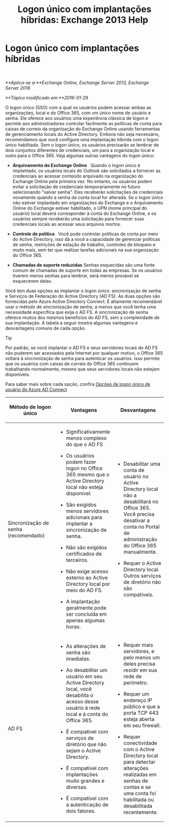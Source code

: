 ﻿---
title: 'Logon único com implantações híbridas: Exchange 2013 Help'
TOCTitle: Logon único com implantações híbridas
ms:assetid: 050606f9-718d-4a1f-b7a6-50b08c6e9e07
ms:mtpsurl: https://technet.microsoft.com/pt-br/library/Hh563846(v=EXCHG.150)
ms:contentKeyID: 50487105
ms.date: 01/10/2018
mtps_version: v=EXCHG.150
ms.translationtype: HT
---

# Logon único com implantações híbridas

 

_**Aplica-se a:**Exchange Online, Exchange Server 2013, Exchange Server 2016_

_**Tópico modificado em:**2016-01-29_

O logon único (SSO) com a qual os usuários podem acessar ambas as organizações, local e do Office 365, com um único nome de usuário e senha. Ele oferece aos usuários uma experiência clássica de logon e permite aos administradores controlar facilmente as políticas de conta para caixas de correio da organização do Exchange Online usando ferramentas de gerenciamento locais do Active Directory. Embora não seja necessário, recomendamos que você configure uma implantação híbrida com o logon único habilitado. Sem o logon único, os usuários precisarão se lembrar de dois conjuntos diferentes de credenciais, um para a organização local e outro para o Office 365. Veja algumas outras vantagens do logon único:

  - **Arquivamento do Exchange Online**   Quando o logon único é implantado, os usuários locais do Outlook são solicitados a fornecer as credenciais ao acessar conteúdo arquivado na organização do Exchange Online pela primeira vez. No entanto, os usuários podem evitar a solicitação de credenciais temporariamente no futuro selecionando "salvar senha". Eles receberão solicitações de credenciais novamente quando a senha da conta local for alterada. Se o logon único não estiver implantado em organizações do Exchange e o Arquivamento Online do Exchange estiver habilitado, o UPN (nome principal do usuário) local deverá corresponder à conta do Exchange Online, e os usuários sempre receberão uma solicitação para fornecer suas credenciais locais ao acessar seus arquivos mortos.

  - **Controle de política**   Você pode controlar políticas de conta por meio do Active Directory, isso dá a você a capacidade de gerenciar políticas de senha, restrições de estação de trabalho, controles de bloqueio e muito mais, sem ter que realizar tarefas adicionais na sua organização do Office 365.

  - **Chamadas de suporte reduzidas** Senhas esquecidas são uma fonte comum de chamadas de suporte em todas as empresas. Se os usuários tiverem menos senhas para lembrar, será menos provável se esquecerem delas.

Você tem duas opções ao implantar o logon único: sincronização de senha e Serviços de Federação do Active Directory (AD FS). As duas opções são fornecidas pelo Azure Active Directory Connect. É altamente recomendável usar o método de sincronização de senha, a menos que você tenha uma necessidade específica que exija o AD FS. A sincronização de senha oferece muitos dos mesmos benefícios do AD FS, sem a complexidade de sua implantação. A tabela a seguir mostra algumas vantagens e desvantagens comuns de cada opção.


> [!TIP]
> Por padrão, se você implantar o AD FS e seus servidores locais do AD FS não puderem ser acessados pela Internet por qualquer motivo, o Office 365 voltará à sincronização de senha para autenticar os usuários. Isso permite que os usuários com caixas de correio do Office 365 continuem trabalhando normalmente, mesmo que seus servidores locais não estejam disponíveis.



Para saber mais sobre cada opção, confira [Opções de logon único de usuário do Azure AD Connect](http://go.microsoft.com/fwlink/p/?linkid=723514)


<table>
<colgroup>
<col style="width: 33%" />
<col style="width: 33%" />
<col style="width: 33%" />
</colgroup>
<thead>
<tr class="header">
<th><p>Método de logon único</p></th>
<th><p>Vantagens</p></th>
<th><p>Desvantagens</p></th>
</tr>
</thead>
<tbody>
<tr class="odd">
<td><p>Sincronização de senha (recomendado)</p></td>
<td><ul>
<li><p>Significativamente menos complexo do que o AD FS</p></li>
<li><p>Os usuários podem fazer logon no Office 365 mesmo que o Active Directory local não esteja disponível.</p></li>
<li><p>São exigidos menos servidores adicionais para implantar a sincronização de senha.</p></li>
<li><p>Não são exigidos certificados de terceiros.</p></li>
<li><p>Não exige acesso externo ao Active Directory local por meio do AD FS.</p></li>
<li><p>A implantação geralmente pode ser concluída em apenas algumas horas.</p></li>
</ul></td>
<td><ul>
<li><p>Desabilitar uma conta de usuário no Active Directory local não a desabilitará no Office 365. Você precisa desativar a conta no Portal de administração do Office 365 manualmente.</p></li>
<li><p>Requer o Active Directory local. Outros serviços de diretório não são compatíveis.</p></li>
</ul></td>
</tr>
<tr class="even">
<td><p>AD FS</p></td>
<td><ul>
<li><p>As alterações de senha são imediatas.</p></li>
<li><p>Ao desabilitar um usuário em seu Active Directory local, você desabilita o acesso desse usuário à rede local e à conta do Office 365.</p></li>
<li><p>É compatível com serviços de diretório que não sejam o Active Directory.</p></li>
<li><p>É compatível com implantações muito grandes e diversas.</p></li>
<li><p>É compatível com a autenticação de dois fatores.</p></li>
</ul></td>
<td><ul>
<li><p>Requer mais servidores, e pelo menos um deles precisa residir em sua rede de perímetro.</p></li>
<li><p>Requer um endereço IP público e que a porta TCP 443 esteja aberta em seu firewall.</p></li>
<li><p>Requer conectividade com o Active Directory local para detectar alterações realizadas em senhas de contas e se uma conta foi habilitada ou desabilitada recentemente.</p></li>
</ul></td>
</tr>
</tbody>
</table>

